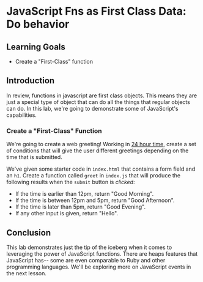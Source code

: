 # JavaScript Fns as First Class Data: Do behavior

## Learning Goals

- Create a "First-Class" function

## Introduction

In review, functions in javascript are first class objects. This means
they are just a special type of object that can do all the things that
regular objects can do. In this lab, we're going to demonstrate some of
JavaScript's capabilities.

### Create a "First-Class" Function

We're going to create a web greeting! Working in [24 hour time](https://en.wikipedia.org/wiki/24-hour_clock),
create a set of conditions that will give the user different greetings
depending on the time that is submitted.

We've given some starter code in `index.html` that contains a form
field and an `h1`. Create a function called `greet` in `index.js`
that will produce  the following results when the `submit` button
is _clicked_:

- If the time is earlier than 12pm, return "Good Morning".
- If the time is between 12pm and 5pm, return "Good Afternoon".
- If the time is later than 5pm, return "Good Evening".
- If any other input is given, return "Hello".

## Conclusion

This lab demonstrates just the tip of the iceberg when it comes to leveraging
the power of JavaScript functions. There are heaps features that JavaScript has--
some are even comparable to Ruby and other programming languages. We'll be
exploring more on JavaScript events in the next lesson.
